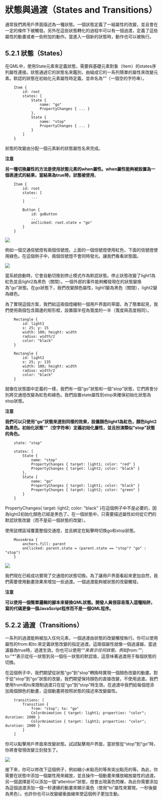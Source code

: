 # 狀態與過渡（States and Transitions）

通常我們將用戶界面描述為一種狀態。一個狀態定義了一組屬性的改變，並且會在一定的條件下被觸發。另外在這些狀態轉化的過程中可以有一個過渡，定義了這些屬性的動畫或者一些附加的動作。當進入一個新的狀態時，動作也可以被執行。

## 5.2.1 狀態（States）

在QML中，使用State元素來定義狀態，需要與基礎元素對象（Item）的states序列屬性連接。狀態通過它的狀態名來鑑別，由組成它的一系列簡單的屬性來改變元素。默認的狀態在初始化元素屬性時定義，並命名為“”（一個空的字符串）。

```
    Item {
        id: root
        states: [
            State {
                name: "go"
                PropertyChanges { ... }
            },
            State {
                name: "stop"
                PropertyChanges { ... }
            }
        ]
    }
```

狀態的改變由分配一個元素新的狀態屬性名來完成。

**注意**

**另一種切換屬性的方法是使用狀態元素的when屬性。when屬性能夠被設置為一個表達式的結果，當結果為true時，狀態被使用**。

```
    Item {
        id: root
        states: [
            ...
        ]

        Button {
            id: goButton
            ...
            onClicked: root.state = "go"
        }
    }
```

![](http://qmlbook.org/_images/trafficlight_sketch.png)

例如一個交通信號燈有兩個信號燈。上面的一個信號燈使用紅色，下面的信號燈使用綠色。在這個例子中，兩個信號燈不會同時發光。讓我們看看狀態圖。

![](http://qmlbook.org/_images/trafficlight_states.png)

當系統啟動時，它會自動切換到停止模式作為默認狀態。停止狀態改變了light1為紅色並且light2為黑色（關閉）。一個外部的事件能夠觸發現在的狀態變換為“go”狀態。在go狀態下，我們改變顏色屬性，light1變為黑色（關閉），light2變為綠色。

為了實現這個方案，我們給這兩個燈繪制一個用戶界面的草圖，為了簡單起見，我們使用兩個包含園邊的矩形框，設置園半徑為寬度的一半（寬度與高度相同）。

```
    Rectangle {
        id: light1
        x: 25; y: 15
        width: 100; height: width
        radius: width/2
        color: "black"
    }

    Rectangle {
        id: light2
        x: 25; y: 135
        width: 100; height: width
        radius: width/2
        color: "black"
    }
```

就像在狀態圖中定義的一樣，我們有一個“go”狀態和一個“stop”狀態，它們將會分別將交通燈改變為紅色和綠色。我們設置state屬性到stop來確保初始化狀態為stop狀態。

**注意**

**我們可以只使用“go”狀態來達到同樣的效果，設置顏色light1為紅色，顏色light2為黑色。初始化狀態“”（空字符串）定義初始化屬性，並且扮演類似“stop”狀態的角色。**

```
    state: "stop"

    states: [
        State {
            name: "stop"
            PropertyChanges { target: light1; color: "red" }
            PropertyChanges { target: light2; color: "black" }
        },
        State {
            name: "go"
            PropertyChanges { target: light1; color: "black" }
            PropertyChanges { target: light2; color: "green" }
        }
    ]
```

PropertyChanges{ target: light2; color: "black" }在這個例子中不是必要的，因為light2初始化顏色已經是黑色了。在一個狀態中，只需要描述屬性如何從它們的默認狀態改變（而不是前一個狀態的改變）。

使用鼠標區域覆蓋整個交通燈，並且綁定在點擊時切換go和stop狀態。

```
    MouseArea {
        anchors.fill: parent
        onClicked: parent.state = (parent.state == "stop"? "go" : "stop")
    }
```

![](http://qmlbook.org/_images/trafficlight_ui.png)

我們現在已經成功實現了交通燈的狀態切換。為了讓用戶界面看起來更加自然，我們需要使用動畫效果來增加一些過渡。一個過渡能夠被狀態的改變觸發。

**注意**

**可以使用一個簡單邏輯的腳本來替換QML狀態。開發人員很容易落入這種陷阱，寫的代碼更像一個JavaScript程序而不是一個QML程序。**

## 5.2.2 過渡（Transitions）

一系列的過渡能夠被加入任何元素，一個過渡由狀態的改變觸發執行。你可以使用屬性的from:和to:來定義狀態改變的指定過渡。這兩個屬性就像一個過濾器，當過濾器為true時，過渡生效。你也可以使用“*”來表示任何狀態。例如from:"*"; to:"*"表示從任一狀態到另一個任一狀態的默認值，這意味著過渡用于每個狀態的切換。

在這個例子中，我們期望從狀態“go”到“stop”轉換時實現一個顏色改變的動畫。對于從“stop”到“go”狀態的改變，我們期望保持顏色的直接改變，不使用過渡。我們使用from和to來限制過渡只在從“go”到“stop”時生效。在過渡中我們給每個燈添加兩個顏色的動畫，這個動畫將按照狀態的描述來改變屬性。

```
    transitions: [
        Transition {
            from: "stop"; to: "go"
            ColorAnimation { target: light1; properties: "color"; duration: 2000 }
            ColorAnimation { target: light2; properties: "color"; duration: 2000 }
        }
    ]
```

你可以點擊用戶界面來改變狀態。試試點擊用戶界面，當狀態從“stop”到“go”時，你將會發現改變立刻發生了。

![](http://qmlbook.org/_images/trafficlight_transition.png)

接下來，你可以修改下這個例子，例如縮小未點亮的等來突出點亮的等。為此，你需要在狀態中添加一個屬性用來縮放，並且操作一個動畫來播放縮放屬性的過渡。另一個選擇是可以添加一個“attention”狀態，燈會出現黃色閃爍，為此你需要添加為這個過渡添加一個一秒連續的動畫來顯示黃色（使用“to”屬性來實現，一秒後變為黑色）。也許你也可以改變緩衝曲線來使這個例子更加生動。
